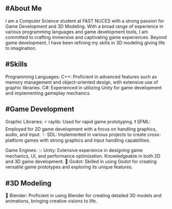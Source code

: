 #**About Me**
------------------------------------------------------------------------------------------------------------------------------------------------------------
I am a Computer Science student at FAST NUCES with a strong passion for Game Development and 3D Modeling. With a broad range of experience in various 
programming languages and game development tools, I am committed to crafting immersive and captivating game experiences. Beyond game development, I have 
been refining my skills in 3D modeling giving life to imagination.

#**Skills**
------------------------------------------------------------------------------------------------------------------------------------------------------------

Programming Languages:
C++: Proficient in advanced features such as memory management and object-oriented design, with extensive use of graphic libraries.
C#: Experienced in utilizing Unity for game development and implementing gameplay mechanics.

#**Game Development**
------------------------------------------------------------------------------------------------------------------------------------------------------------

Graphic Libraries:
⚡ raylib: Used for rapid game prototyping.
❗ SFML: Employed for 2D game development with a focus on handling graphics, audio, and input.
✨ SDL: Implemented in various projects to create cross-platform games with strong graphics and input handling capabilities.

Game Engines:
💥 Unity: Extensive experience in designing game mechanics, UI, and performance optimization. Knowledgeable in both 2D and 3D game development.
🤖 Godot: Skilled in using Godot for creating versatile game prototypes and exploring its unique features.

#**3D Modeling**
------------------------------------------------------------------------------------------------------------------------------------------------------------

🎨 Blender: Proficient in using Blender for creating detailed 3D models and animations, bringing creative visions to life.
